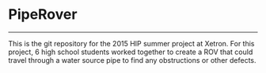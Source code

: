 # PipeRover

---

This is the git repository for the 2015 HIP summer project at Xetron.
For this project, 6 high school students worked together to create a ROV that could travel through a water source pipe to find any obstructions or other defects.
